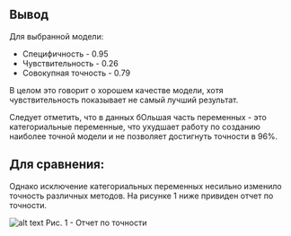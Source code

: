 ## Вывод
Для выбранной модели:

* Специфичность - 0.95
* Чувствительность - 0.26
* Совокупная точность - 0.79

В целом это говорит о хорошем качестве модели, хотя чувствительность показывает не самый лучший результат.

Cледует отметить, что в данных бОльшая часть переменных - это категориальные переменные, что ухудшает работу по созданию наиболее точной модели и не позволяет достигнуть точности в 96%.

## Для сравнения:
Однако исключение категориальных переменных несильно изменило точность различных методов.
На рисунке 1 ниже привиден отчет по точности.

![alt text](https://github.com/IraRud/LR_Rudskaya/blob/5cd35e566448af3e0c825f6ab0f7e8320e154d5a/LR_6/MicrosoftTeams-image.png)
Рис. 1 - Отчет по точности
